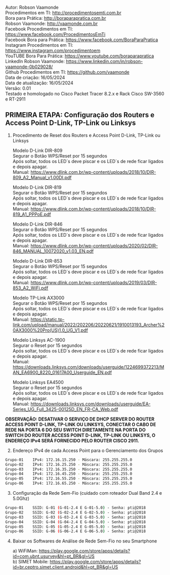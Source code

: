 Autor: Robson Vaamonde<br>
Procedimentos em TI: http://procedimentosemti.com.br<br>
Bora para Prática: http://boraparapratica.com.br<br>
Robson Vaamonde: http://vaamonde.com.br<br>
Facebook Procedimentos em TI: https://www.facebook.com/ProcedimentosEmTi<br>
Facebook Bora para Prática: https://www.facebook.com/BoraParaPratica<br>
Instagram Procedimentos em TI: https://www.instagram.com/procedimentoem<br>
YouTUBE Bora Para Prática: https://www.youtube.com/boraparapratica<br>
LinkedIn Robson Vaamonde: https://www.linkedin.com/in/robson-vaamonde-0b029028/<br>
Github Procedimentos em TI: https://github.com/vaamonde<br>
Data de criação: 16/05/2024<br>
Data de atualização: 16/05/2024<br>
Versão: 0.01<br>
Testado e homologado no Cisco Packet Tracer 8.2.x e Rack Cisco SW-3560 e RT-2911

## PRIMEIRA ETAPA: Configuração dos Routers e Access Point D-Link, TP-Link ou Linksys

01. Procedimento de Reset dos Routers e Access Point D-Link, TP-Link ou Linksys

	Modelo D-Link DIR-809<br>
	Segurar o Botão WPS/Reset por 15 segundos<br>
	Após soltar, todos os LED´s deve piscar e os LED´s de rede ficar ligados e depois apagar.<br>
	Manual: https://www.dlink.com.br/wp-content/uploads/2018/10/DIR-809_A2_Manual_v1.00DI.pdf

	Modelo D-Link DIR-819<br>
	Segurar o Botão WPS/Reset por 15 segundos<br>
	Após soltar, todos os LED´s deve piscar e os LED´s de rede ficar ligados e depois apagar.<br>
	Manual: https://www.dlink.com.br/wp-content/uploads/2018/10/DIR-819_A1_PPPoE.pdf

	Modelo D-Link DIR-846<br>
	Segurar o Botão WPS/Reset por 15 segundos<br>
	Após soltar, todos os LED´s deve piscar e os LED´s de rede ficar ligados e depois apagar.<br>
	Manual: https://www.dlink.com.br/wp-content/uploads/2020/02/DIR-846_MANUAL_10072020_v1.03_EN.pdf

	Modelo D-Link DIR-853<br>
	Segurar o Botão WPS/Reset por 15 segundos<br>
	Após soltar, todos os LED´s deve piscar e os LED´s de rede ficar ligados e depois apagar.<br>
	Manual: https://www.dlink.com.br/wp-content/uploads/2019/03/DIR-853_A2_WiFi.pdf

	Modelo TP-Link AX3000<br>
	Segurar o Botão WPS/Reset por 15 segundos<br>
	Após soltar, todos os LED´s deve piscar e os LED´s de rede ficar ligados e depois apagar.<br>
	Manual: https://static.tp-link.com/upload/manual/2022/202206/20220621/1910013193_Archer%20AX3000%20Pro(US)1.0_UG_V1.pdf

	Modelo Linksys AC-1900<br>
	Segurar o Reset por 15 segundos<br>
	Após soltar, todos os LED´s deve piscar e os LED´s de rede ficar ligados e depois apagar.<br>
	Manual: https://downloads.linksys.com/downloads/userguide/1224699372213/MAN_EA6900_8220_01617A00_Userguide_EN.pdf

	Modelo Linksys EA4500<br>
	Segurar o Reset por 15 segundos<br>
	Após soltar, todos os LED´s deve piscar e os LED´s de rede ficar ligados e depois apagar.<br>
	Manual: https://downloads.linksys.com/downloads/userguide/EA-Series_UG_Full_3425-00125D_EN_FR-CA_Web.pdf

**OBSERVAÇÃO: DESATIVAR O SERVIÇO DE DHCP SERVER DO ROUTER ACCESS POINT D-LINK, TP-LINK OU LINKSYS, CONECTAR O CABO DE REDE NA PORTA 6 DO SEU SWITCH DIRETAMENTE NA PORTA DO SWITCH DO ROUTER ACCESS POINT D-LINK, TP-LINK OU LINKSYS, O ENDEREÇO IPv4 SERÁ FORNECIDO PELO ROUTER CISCO 2911.**

02. Endereço IPv4 de cada Access Point para o Gerenciamento dos Grupos

```bash
Grupo-01	IPv4: 172.16.15.250 - Máscara: 255.255.255.0
Grupo-02	IPv4: 172.16.25.250 - Máscara: 255.255.255.0
Grupo-03	IPv4: 172.16.35.250 - Máscara: 255.255.255.0
Grupo-04	IPv4: 172.16.45.250 - Máscara: 255.255.255.0
Grupo-05	IPv4: 172.16.55.250 - Máscara: 255.255.255.0
Grupo-06	IPv4: 172.16.65.250 - Máscara: 255.255.255.0
```

03. Configuração da Rede Sem-Fio (cuidado com roteador Dual Band 2.4 e 5.0Ghz)

```bash
Grupo-01    SSID: G-01 (G-01-2.4 E G-01-5.0) - Senha: pti@2018
Grupo-02    SSID: G-02 (G-02-2.4 E G-02-5.0) - Senha: pti@2018
Grupo-03    SSID: G-03 (G-03-2.4 E G-03-5.0) - Senha: pti@2018
Grupo-04    SSID: G-04 (G-04-2.4 E G-04-5.0) - Senha: pti@2018
Grupo-05    SSID: G-05 (G-05-2.4 E G-05-5.0) - Senha: pti@2018
Grupo-06    SSID: G-06 (G-06-2.4 E G-06-5.0) - Senha: pti@2018
```

04. Baixar os Softwares de Análise de Rede Sem-Fio no seu Smartphone

	a) WiFiMan: https://play.google.com/store/apps/details?id=com.ubnt.usurvey&hl=pt_BR&gl=US<br>
	b) SIMET Mobile: https://play.google.com/store/apps/details?id=br.ceptro.simet.client.android&hl=pt_BR&gl=US
